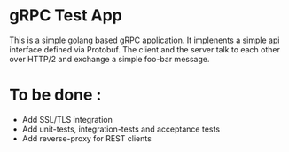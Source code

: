 # gRPC Test App

This is a simple golang based gRPC application. It implenents a simple api interface defined via Protobuf. The client and the server talk to each other over HTTP/2 and exchange a simple foo-bar message. 

# To be done :

  - Add SSL/TLS integration
  - Add unit-tests, integration-tests and acceptance tests 
  - Add reverse-proxy for REST clients 